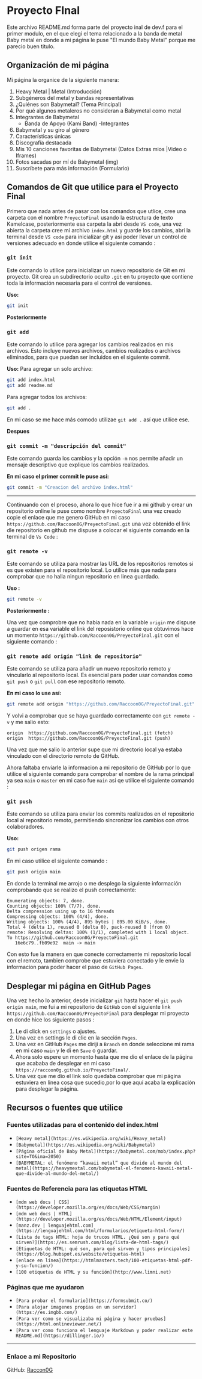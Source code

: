 # Proyecto FInal

Este archivo README.md forma parte del proyecto inal de dev.f para el primer modulo, en el que elegi el tema relacionado a la banda de metal Baby metal en donde a mi página le puse "El mundo Baby Metal" porque me parecio buen titulo.


## Organización de mi página
Mi página la organice de la siguiente manera:

1. Heavy Metal | Metal (Introducción)
2. Subgéneros del metal y bandas representativas
3. ¿Quiénes son Babymetal? (Tema Principal)
4. Por qué algunos metaleros no consideran a Babymetal como metal
5. Integrantes de Babymetal
    - Banda de Apoyo (Kami Band)
    -Integrantes
6. Babymetal y su giro al género
7. Características únicas
8. Discografía destacada
9. Mis 10 canciones favoritas de Babymetal (Datos Extras mios |Video o Iframes)
10. Fotos sacadas por mí de Babymetal  (img)
11. Suscríbete para más información (Formulario)


## Comandos de Git que utilice para el Proyecto Final
Primero que nada antes de pasar con los comandos que utlice, cree una carpeta con el nombre `ProyectoFinal` usando la estructura de texto Kamelcase, posteriormente esa carpeta la abri desde `VS code`, una vez abierta la carpeta cree mi archivo `index.html` y guarde los cambios, abri la terminal desde `VS code` para inicializar git y asi poder llevar un control de versiones adecuado en donde utilice el siguiente comando :

### `git init`
Este comando lo utilice para inicializar un nuevo repositorio de Git en mi proyecto. Git crea un subdirectorio oculto `.git` en tu proyecto que contiene toda la información necesaria para el control de versiones.

**Uso:**
```bash
git init
```
**Posteriormente**
### `git add`
Este comando lo utilice para agregar los cambios realizados en mis archivos. Esto incluye nuevos archivos, cambios realizados o archivos eliminados, para que puedan ser incluidos en el siguiente commit.

**Uso:**
Para agregar un solo archivo:
```bash
git add index.html 
git add readme.md
```
Para agregar todos los archivos:
```bash
git add .
```
En mi caso se me hace más comodo utilizae `git add .` así que utilice ese.

**Despues**
### `git commit -m "descripción del commit"`
Este comando guarda los cambios y la opción `-m` nos permite añadir un mensaje descriptivo que explique los cambios realizados.

**En mi caso el primer commit le puse así:**
```bash
git commit -m "Creacion del archivo index.html"
```
---
Continuando con el proceso, ahora lo que hice fue ir a mi github y crear un repositorio online le puse como nombre `ProyectoFinal` una vez creado copie el enlace que me genero GitHub en mi caso `https://github.com/Raccoon0G/PreyectoFinal.git` una vez obtenido el link dle repositorio en github me dispuse a colocar el siguiente comando en la terminal de `Vs Code` :

### `git remote -v`
Este comando se utiliza para mostrar las URL de los repositorios remotos si es que existen para el repositorio local. Lo utilice más que nada para comprobar que no halla ningun repositorio en linea guardado.

**Uso :**
```bash
git remote -v
```
**Posteriormente :**

Una vez que comprobre que no habia nada en la variable `origin` me dispuse a guardar en esa variable el link del reposistorio online que obtuvimos hace un momento `https://github.com/Raccoon0G/PreyectoFinal.git` con el siguiente comando :

### `git remote add origin "link de repositorio"`
Este comando se utiliza para añadir un nuevo repositorio remoto y vincularlo al repositorio local. Es esencial para poder usar comandos como `git push` o `git pull` con ese repositorio remoto.

**En mi caso lo use así:**
```bash
git remote add origin "https://github.com/Raccoon0G/PreyectoFinal.git"
```
 
 Y volvi a comprobar que se haya guardado correctamente con  `git remote -v` y me salio esto:

 ```
origin  https://github.com/Raccoon0G/PreyectoFinal.git (fetch)
origin  https://github.com/Raccoon0G/PreyectoFinal.git (push)
 ```
 Una vez que me salio lo anterior supe que mi directorio local ya estaba vinculado con el directorio remoto de GitHub.

 Ahora faltaba enviarle la informacion a mi repositorio de GitHub por lo que utilice el siguiente comando para comprobar el nombre de la rama principal ya sea `main` o `master` en mi caso fue `main` asi qe utilice el siguiente comando :

 ### `git push`
Este comando se utiliza para enviar los commits realizados en el repositorio local al repositorio remoto, permitiendo sincronizar los cambios con otros colaboradores.

**Uso:**
```bash
git push origen rama
```
En mi caso utilice el siguiente comando :
```bash
git push origin main
```
En donde la terminal me arrojo o me desplego la siguiente información comprobando que se realizo el push correctamente:

```
Enumerating objects: 7, done.
Counting objects: 100% (7/7), done.
Delta compression using up to 16 threads
Compressing objects: 100% (4/4), done.
Writing objects: 100% (4/4), 895 bytes | 895.00 KiB/s, done.
Total 4 (delta 1), reused 0 (delta 0), pack-reused 0 (from 0)
remote: Resolving deltas: 100% (1/1), completed with 1 local object.
To https://github.com/Raccoon0G/PreyectoFinal.git
   16e6c79..fb09e92  main -> main

```
Con esto fue la manera en que conecte correctamente mi repositorio local con el remoto, tambien comprobe que estuviera conectado y le envie la informacion para poder hacer el paso de `GitHub Pages`.

## Desplegar mi página en GitHub Pages

Una vez hecho lo anterior, desde inicializar `git` hasta hacer el `git push origin main`, me fui a mi repositorio de `GitHub` con el siguiente link `https://github.com/Raccoon0G/PreyectoFinal` para desplegar mi proyecto en donde hice los siguiente pasos :

1. Le di click en `settings` o ajustes.
2. Una vez en settings le di clic en la sección `Pages`.
3. Una vez en GitHub `Pages` me diriji a `Branch` en donde seleccione mi rama en mi caso `main` y le di en `Save` o guardar.
4. Ahora solo espere un momento hasta que me dio el enlace de la página que acababa de desplegar en mi caso `https://raccoon0g.github.io/PreyectoFinal/`.
5. Una vez que me dio el link solo quedaba comprobar que mi página estuviera en linea cosa que sucedio,por lo que aquí acaba la explicación para desplegar la página.

## Recursos o fuentes que utilice 

### Fuentes utilizadas para el contenido del index.html

- `[Heavy metal](https://es.wikipedia.org/wiki/Heavy_metal)`
- `[Babymetal](https://es.wikipedia.org/wiki/Babymetal)`
- `[Página oficial de Baby Metal](https://babymetal.com/mob/index.php?site=TO&ima=2050)`
- `[BABYMETAL: el fenómeno “kawaii metal” que divide al mundo del metal](https://heavymextal.com/babymetal-el-fenomeno-kawaii-metal-que-divide-al-mundo-del-metal/)`

### Fuentes de Referencia para las etiquetas HTML

- `[mdm web docs | CSS](https://developer.mozilla.org/es/docs/Web/CSS/margin)`
- `[mdm web docs | HTML](https://developer.mozilla.org/es/docs/Web/HTML/Element/input)`
- `[manz.dev | lenguajehtml.com](https://lenguajehtml.com/html/formularios/etiqueta-html-form/)`
- `[Lista de tags HTML: hoja de trucos HTML. ¿Qué son y para qué sirven?](https://es.semrush.com/blog/lista-de-html-tags/)`
- `[Etiquetas de HTML: qué son, para qué sirven y tipos principales](https://blog.hubspot.es/website/etiquetas-html)`
- `[enlace en línea](https://htmlmasters.tech/100-etiquetas-html-pdf-y-su-funcion/)`
- `[100 etiquetas de HTML y su función](http://www.limni.net)`

### Páginas que me ayudaron 

- `[Para probar el formulario](https://formsubmit.co/)`
- `[Para alojar imagenes propias en un servidor](https://es.imgbb.com/)`
- `[Para ver como se visualizaba mi página y hacer pruebas](https://html.onlineviewer.net/)`
- `[Para ver como funciona el lenguaje Markdown y poder realizar este README.md](https://dillinger.io/)`
---
### Enlace a mi Repositorio
GitHub: [Raccon0G](https://github.com/Raccoon0G/)